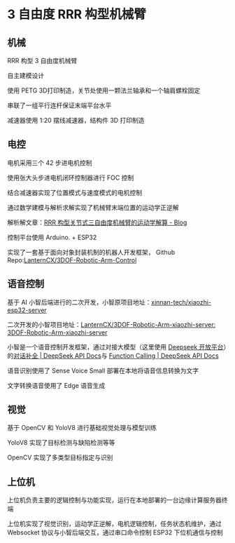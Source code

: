 # 3 自由度 RRR 构型机械臂

## 机械

RRR 构型 3 自由度机械臂

自主建模设计

使用 PETG 3D打印制造，关节处使用一颗法兰轴承和一个轴肩螺栓固定

串联了一组平行连杆保证末端平台水平

减速器使用 1:20 摆线减速器，结构件 3D 打印制造

## 电控

电机采用三个 42 步进电机控制

使用张大头步进电机闭环控制器进行 FOC 控制

结合减速器实现了位置模式与速度模式的电机控制

通过数学建模与解析求解实现了机械臂末端位置的运动学正逆解

解析解文章：[RRR 构型关节式三自由度机械臂的运动学解算 - Blog](https://www.caoxin.xyz/index.php/archives/50/)

控制平台使用 Arduino. + ESP32

实现了一套基于面向对象封装机制的机器人开发框架， Github Repo:[LanternCX/3DOF-Robotic-Arm-Control](https://github.com/LanternCX/3DOF-Robotic-Arm-Control)

## 语音控制

基于 AI 小智后端进行的二次开发，小智原项目地址：[xinnan-tech/xiaozhi-esp32-server](https://github.com/xinnan-tech/xiaozhi-esp32-server)

二次开发的小智项目地址：[LanternCX/3DOF-Robotic-Arm-xiaozhi-server: 3DOF-Robotic-Arm-xiaozhi-server](https://github.com/LanternCX/3DOF-Robotic-Arm-xiaozhi-server)

小智是一个语音控制开发框架，通过对接大模型（这里使用 [Deepseek 开放平台](https://platform.deepseek.com/)）的[对话补全 | DeepSeek API Docs](https://api-docs.deepseek.com/zh-cn/api/create-chat-completion)与 [Function Calling | DeepSeek API Docs](https://api-docs.deepseek.com/zh-cn/guides/function_calling)

语音识别使用了 Sense Voice Small 部署在本地将语音信息转换为文字

文字转换语音使用了 Edge 语音生成

## 视觉

基于 OpenCV 和 YoloV8 进行基础视觉处理与模型训练

YoloV8 实现了目标检测与缺陷检测等等

OpenCV 实现了多类型目标指定与识别

## 上位机

上位机负责主要的逻辑控制与功能实现，运行在本地部署的一台边缘计算服务器终端

上位机实现了视觉识别，运动学正逆解，电机逻辑控制，任务状态机维护，通过 Websocket 协议与小智后端交互，通过串口命令控制 ESP32 下位机通信与控制

